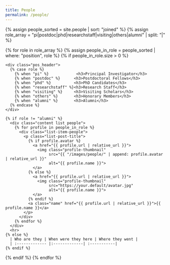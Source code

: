 ```yaml
---
title: People
permalink: /people/
---
```


{% assign people_sorted = site.people | sort: "joined" %}
{% assign role_array = "pi|postdoc|phd|researchstaff|visiting|others|alumni" | split: "|" %}

{% for role in role_array %}
  {% assign people_in_role = people_sorted | where: "position", role %}
  {% if people_in_role.size > 0 %}

    <div class="pos_header">
      {% case role %}
        {% when "pi" %}            <h3>Principal Investigator</h3>
        {% when "postdoc" %}      <h3>Postdoctoral Fellows</h3>
        {% when "phd" %}          <h3>PhD Candidates</h3>
        {% when "researchstaff" %}<h3>Research Staff</h3>
        {% when "visiting" %}     <h3>Visiting Scholars</h3>
        {% when "others" %}       <h3>Honorary Members</h3>
        {% when "alumni" %}       <h3>Alumni</h3>
      {% endcase %}
    </div>

    {% if role != "alumni" %}
      <div class="content list people">
        {% for profile in people_in_role %}
          <div class="list-item-people">
            <p class="list-post-title">
              {% if profile.avatar %}
                <a href="{{ profile.url | relative_url }}">
                  <img class="profile-thumbnail"
                       src="{{ "/images/people/" | append: profile.avatar | relative_url }}"
                       alt="{{ profile.name }}">
                </a>
              {% else %}
                <a href="{{ profile.url | relative_url }}">
                  <img class="profile-thumbnail"
                       src="https://your.default/avatar.jpg"
                       alt="{{ profile.name }}">
                </a>
              {% endif %}
              <a class="name" href="{{ profile.url | relative_url }}">{{ profile.name }}</a>
            </p>
          </div>
        {% endfor %}
      </div>
      <hr>
    {% else %}
      | Who are they | When were they here | Where they went |
      | :------------- |:-------------| :-----------|
    {% endif %}

  {% endif %}
{% endfor %}


